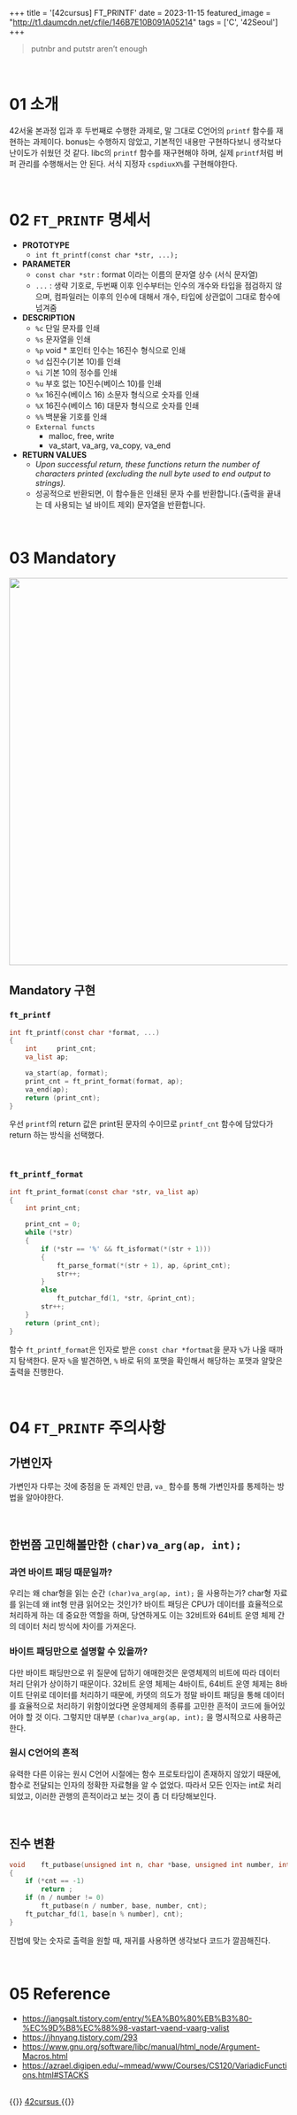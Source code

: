 +++
title = '[42cursus] FT_PRINTF'
date = 2023-11-15
featured_image = "http://t1.daumcdn.net/cfile/146B7E10B091A05214"
tags = ['C', '42Seoul']
+++

> putnbr and putstr aren’t enough

<br>

# 01 소개
42서울 본과정 입과 후 두번째로 수행한 과제로, 말 그대로 C언어의 `printf` 함수를 재현하는 과제이다. bonus는 수행하지 않았고, 기본적인 내용만 구현하다보니 생각보다 난이도가 쉬웠던 것 같다. libc의 `printf` 함수를 재구현해야 하며, 실제 `printf`처럼 버퍼 관리를 수행해서는 안 된다. 서식 지정자 `cspdiuxX%`를 구현해야한다.

<br>

# 02 `FT_PRINTF` 명세서
- **PROTOTYPE**
	- `int ft_printf(const char *str, ...);`
- **PARAMETER**
	- `const char *str` : format 이라는 이름의 문자열 상수 (서식 문자열)
	- `...` : 생략 기호로, 두번째 이후 인수부터는 인수의 개수와 타입을 점검하지 않으며, 컴파일러는 이후의 인수에 대해서 개수, 타입에 상관없이 그대로 함수에 넘겨줌
- **DESCRIPTION**
    - `%c` 단일 문자를 인쇄
	- `%s` 문자열을 인쇄
	- `%p` void * 포인터 인수는 16진수 형식으로 인쇄
	- `%d` 십진수(기본 10)를 인쇄
	- `%i` 기본 10의 정수를 인쇄
	- `%u` 부호 없는 10진수(베이스 10)를 인쇄
	- `%x` 16진수(베이스 16) 소문자 형식으로 숫자를 인쇄
	- `%X` 16진수(베이스 16) 대문자 형식으로 숫자를 인쇄
	- `%%` 백분율 기호를 인쇄
	- `External functs`
		- malloc, free, write
		- va_start, va_arg, va_copy, va_end
- **RETURN VALUES**
	- _Upon successful return, these functions return the number of characters printed (excluding the null byte used to end output to strings)._
	- 성공적으로 반환되면, 이 함수들은 인쇄된 문자 수를 반환합니다.(출력을 끝내는 데 사용되는 널 바이트 제외) 문자열을 반환합니다.

<br>

# 03 Mandatory
<img src="https://imgur.com/Ghuekwt.png" width="700">

## Mandatory 구현
### `ft_printf`
``` c
int	ft_printf(const char *format, ...)
{
	int		print_cnt;
	va_list	ap;

	va_start(ap, format);
	print_cnt = ft_print_format(format, ap);
	va_end(ap);
	return (print_cnt);
}
```
우선 `printf`의 return 값은 print된 문자의 수이므로 `printf_cnt` 함수에 담았다가 return 하는 방식을 선택했다.

<br>

### `ft_printf_format`
``` c
int	ft_print_format(const char *str, va_list ap)
{
	int	print_cnt;

	print_cnt = 0;
	while (*str)
	{
		if (*str == '%' && ft_isformat(*(str + 1)))
		{
			ft_parse_format(*(str + 1), ap, &print_cnt);
			str++;
		}
		else
			ft_putchar_fd(1, *str, &print_cnt);
		str++;
	}
	return (print_cnt);
}
```
함수 `ft_printf_format`은 인자로 받은 `const char *fortmat`을 문자 `%`가 나올 때까지 탐색한다. 문자 `%`을 발견하면, `%` 바로 뒤의 포맷을 확인해서 해당하는 포맷과 알맞은 출력을 진행한다.

<br>

# 04 `FT_PRINTF` 주의사항
## 가변인자
가변인자 다루는 것에 중점을 둔 과제인 만큼, `va_` 함수를 통해 가변인자를 통제하는 방법을 알아야한다.

<br>

## 한번쯤 고민해볼만한 `(char)va_arg(ap, int);`
### 과연 바이트 패딩 때문일까?
우리는 왜 char형을 읽는 순간 `(char)va_arg(ap, int);` 을 사용하는가? char형 자료를 읽는데 왜 int형 만큼 읽어오는 것인가?
바이트 패딩은 CPU가 데이터를 효율적으로 처리하게 하는 데 중요한 역할을 하며, 당연하게도 이는 32비트와 64비트 운영 체제 간의 데이터 처리 방식에 차이를 가져온다.

### 바이트 패딩만으로 설명할 수 있을까?
다만 바이트 패딩만으로 위 질문에 답하기 애매한것은 운영체제의 비트에 따라 데이터 처리 단위가 상이하기 때문이다. 32비트 운영 체제는 4바이트, 64비트 운영 체제는 8바이트 단위로 데이터를 처리하기 때문에, 카뎃의 의도가 정말 바이트 패딩을 통해 데이터를 효율적으로 처리하기 위함이었다면 운영체제의 종류를 고민한 흔적이 코드에 들어있어야 할 것 이다. 그렇지만 대부분 `(char)va_arg(ap, int);` 을 명시적으로 사용하곤 한다.

### 원시 C언어의 흔적
유력한 다른 이유는 원시 C언어 시절에는 함수 프로토타입이 존재하지 않았기 때문에, 함수로 전달되는 인자의 정확한 자료형을 알 수 없었다. 따라서 모든 인자는 int로 처리되었고, 이러한 관행의 흔적이라고 보는 것이 좀 더 타당해보인다.

<br>

## 진수 변환
``` c
void    ft_putbase(unsigned int n, char *base, unsigned int number, int *cnt)
{
    if (*cnt == -1)
        return ;
    if (n / number != 0)
        ft_putbase(n / number, base, number, cnt);
    ft_putchar_fd(1, base[n % number], cnt);
}
```
진법에 맞는 숫자로 출력을 원할 때, 재귀를 사용하면 생각보다 코드가 깔끔해진다.

<br>

# 05 Reference
- https://jangsalt.tistory.com/entry/%EA%B0%80%EB%B3%80-%EC%9D%B8%EC%88%98-vastart-vaend-vaarg-valist
- https://jhnyang.tistory.com/293
- https://www.gnu.org/software/libc/manual/html_node/Argument-Macros.html
- https://azrael.digipen.edu/~mmead/www/Courses/CS120/VariadicFunctions.html#STACKS


<br>
{{<alert>}}
<a href="https://elecbrandy.github.io/tags/42cursus"> 42cursus </a>
{{</alert>}}
<br>
